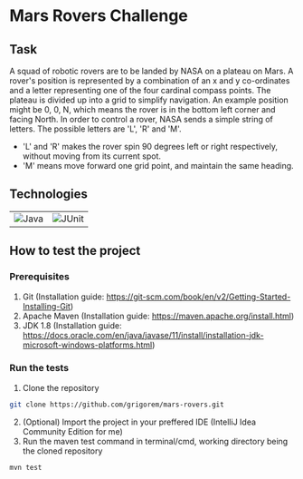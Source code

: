 # Mars Rovers Challenge

## Task
A squad of robotic rovers are to be landed by NASA on a plateau on Mars.
A rover's position is represented by a combination of an x and y co-ordinates and a letter representing one of the four cardinal compass points.
The plateau is divided up into a grid to simplify navigation. An example position might be 0, 0, N, which means the rover is in the bottom left corner and facing North.
In order to control a rover, NASA sends a simple string of letters. The possible letters are 'L', 'R' and 'M'.
* 'L' and 'R' makes the rover spin 90 degrees left or right respectively, without moving from its current spot.
* 'M' means move forward one grid point, and maintain the same heading.

## Technologies

<table>
  <tr>
    <td>
      <img src="https://i.imgur.com/CNcQerw.jpg" alt="Java"/>
    </td>
    <td>
      <img src="https://i.imgur.com/tmQ1HQl.jpg" alt="JUnit"/>
    </td>
  </tr>
</table>

## How to test the project

### Prerequisites
1. Git (Installation guide: https://git-scm.com/book/en/v2/Getting-Started-Installing-Git)
2. Apache Maven (Installation guide: https://maven.apache.org/install.html)
3. JDK 1.8 (Installation guide: https://docs.oracle.com/en/java/javase/11/install/installation-jdk-microsoft-windows-platforms.html)

### Run the tests
1. Clone the repository
```sh
git clone https://github.com/grigorem/mars-rovers.git
```
2. (Optional) Import the project in your preffered IDE (IntelliJ Idea Community Edition for me)
3. Run the maven test command in terminal/cmd, working directory being the cloned repository
```sh
mvn test
```
